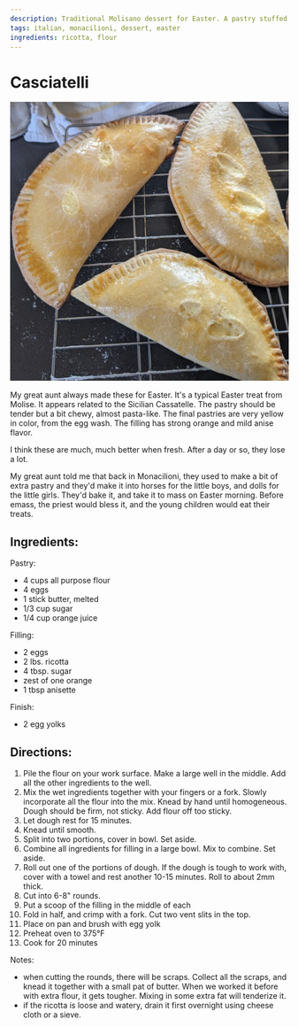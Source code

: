 ```yaml
---
description: Traditional Molisano dessert for Easter. A pastry stuffed with sweet ricotta filling.
tags: italian, monacilioni, dessert, easter
ingredients: ricotta, flour
---
```


# Casciatelli

![Casciatelli](../images/casciatelli.jpg)

My great aunt always made these for Easter. It's a typical Easter treat from Molise. It appears related to the Sicilian Cassatelle. The pastry should be tender but a bit chewy, almost pasta-like. The final pastries are very yellow in color, from the egg wash. The filling has strong orange and mild anise flavor. 

I think these are much, much better when fresh. After a day or so, they lose a lot.

My great aunt told me that back in Monacilioni, they used to make a bit of extra pastry  and they'd make it into horses for the little boys, and dolls for the little girls. They'd bake it, and take it to mass on Easter morning. Before emass, the priest would bless it, and the young children would eat their treats.

## Ingredients:

Pastry:
- 4 cups all purpose flour
- 4 eggs
- 1 stick butter, melted
- 1/3 cup sugar
- 1/4 cup orange juice 

Filling:
- 2 eggs
- 2 lbs. ricotta
- 4 tbsp. sugar
- zest of one orange
- 1 tbsp anisette

Finish:
- 2 egg yolks

## Directions:

1. Pile the flour on your work surface. Make a large well in the middle. Add all the other ingredients to the well.
2. Mix the wet ingredients together with your fingers or a fork. Slowly incorporate all the flour into the mix. Knead by hand until homogeneous. Dough should be firm, not sticky. Add flour off too sticky.
3. Let dough rest for 15 minutes.
4. Knead until smooth.
5. Split into two portions, cover in bowl. Set aside.
6. Combine all ingredients for filling in a large bowl. Mix to combine. Set aside.
7. Roll out one of the portions of dough. If the dough is tough to work with, cover with a towel and rest another 10-15 minutes. Roll to about 2mm thick.
8. Cut into 6-8" rounds.
9. Put a scoop of the filling in the middle of each
10. Fold in half, and crimp with a fork. Cut two vent slits in the top.
11. Place on pan and brush with egg yolk
12. Preheat oven to 375°F
13. Cook for 20 minutes

Notes: 
- when cutting the rounds, there will be scraps. Collect all the scraps, and knead it together with a small pat of butter. When we worked it before with extra flour, it gets tougher. Mixing in some extra fat will tenderize it.
- if the ricotta is loose and watery, drain it first overnight using cheese cloth or a sieve.
